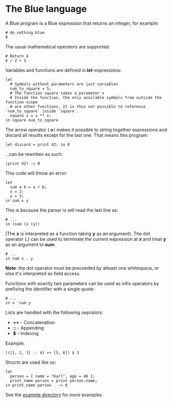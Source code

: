 # The Blue language

A Blue program is a Blue expression that returns an integer, for example: 
```
# do_nothing.blue
0
```


The usual mathematical operators are supported:
```
# Return 4
6 / 2 + 1
```


Variables and functions are defined in **let**-expressions:
```
let
  # Symbols without parameters are just variables
  num_to_square = 5;
  # The function square takes a parameter x
  # Inside the function, the only available symbols from outside the function scope
  # are other functions. It is thus not possible to reference `num_to_square` inside `square`.
  square x = x ** x;
in square num_to_square
```


The arrow operator (**->**) makes it possible to string
together expressions and discard all results except for the last one.
That means this program:
```
let discard = print 42; in 0
```
...can be rewritten as such:
```
(print 42) -> 0
```


This code will throw an error:
```
let 
  sum a b = a + b;
  x = 2;
  y = 3;
in sum x y
```


This is because the parser is will read the last line as:
```
# ...
in (sum (x (y))
```


(The **x** is interpreted as a function taking **y** as an argument).
The dot operator (**.**) can be used to terminate the
current expression at **x** and treat **y** as an argument to **sum**:
```
# ...
in sum x . y
```
**Note**: the dot operator must be preceeded by atleast one whitespace,
or else it's interpreted as field access.


Functions with exactly two parameters can be used as infix operators
by prefixing the identifier with a single quote:
```
# ...
in x 'sum y
```


Lists are handled with the following oeprators:
* **++** - Concatenation
* **::** - Appending
* **$** - Indexing

Example:
```
(([1, 2, 3] :: 4) ++ [5, 6]) $ 3
```


Structs are used like so:
``` 
let
  person = { name = "Karl", age = 46 };
  print_name person = print person.name;
in print_name person . -> 0
```


See the [example directory](../examples/) for more examples.
